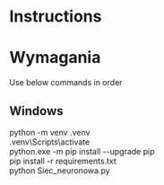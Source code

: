 # Instructions

# Wymagania

Use below commands in order

## Windows

python -m venv .venv \
.venv\Scripts\activate \
python.exe -m pip install --upgrade pip \
pip install -r requirements.txt \
python Siec_neuronowa.py 
